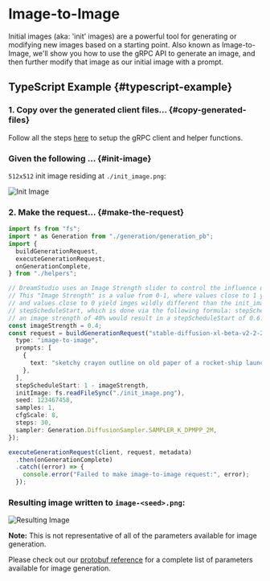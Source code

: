 # Image-to-Image

Initial images (aka: 'init' images) are a powerful tool for generating or modifying new images based on a starting point. Also known as Image-to-Image, we'll show you how to use the gRPC API to generate an image, and then further modify that image as our initial image with a prompt.

## TypeScript Example {#typescript-example}

### 1. Copy over the generated client files... {#copy-generated-files}

Follow all the steps [here](/docs/getting-started/typescript-client) to setup the gRPC client and helper functions.

### Given the following ... {#init-image}

`512x512` init image residing at `./init_image.png`:

![Init Image](/TSgRPCImageToImageInit.png)

### 2. Make the request... {#make-the-request}

```ts
import fs from "fs";
import * as Generation from "./generation/generation_pb";
import {
  buildGenerationRequest,
  executeGenerationRequest,
  onGenerationComplete,
} from "./helpers";

// DreamStudio uses an Image Strength slider to control the influence of the initial image on the final result.
// This "Image Strength" is a value from 0-1, where values close to 1 yield images very similar to the init_image
// and values close to 0 yield imges wildly different than the init_image. This is just another way to calculate
// stepScheduleStart, which is done via the following formula: stepScheduleStart = 1 - imageStrength.  This means
// an image strength of 40% would result in a stepScheduleStart of 0.6.
const imageStrength = 0.4;
const request = buildGenerationRequest("stable-diffusion-xl-beta-v2-2-2", {
  type: "image-to-image",
  prompts: [
    {
      text: "sketchy crayon outline on old paper of a rocket-ship launching from rolling greens with blue daisies and weeping willow trees under a blue alien sky",
    },
  ],
  stepScheduleStart: 1 - imageStrength,
  initImage: fs.readFileSync("./init_image.png"),
  seed: 123467458,
  samples: 1,
  cfgScale: 8,
  steps: 30,
  sampler: Generation.DiffusionSampler.SAMPLER_K_DPMPP_2M,
});

executeGenerationRequest(client, request, metadata)
  .then(onGenerationComplete)
  .catch((error) => {
    console.error("Failed to make image-to-image request:", error);
  });
```

### Resulting image written to `image-<seed>.png`:

![Resulting Image](/TSgRPCImageToImageResult.png)

**Note:** This is not representative of all of the parameters available for image generation.

Please check out our [protobuf reference](https://github.com/Stability-AI/api-interfaces/blob/main/src/proto/generation.proto) for a complete list of parameters available for image generation.
